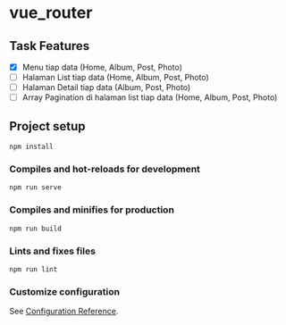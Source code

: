 # vue_router

## Task Features
- [x] Menu tiap data (Home, Album, Post, Photo)
- [ ] Halaman List tiap data (Home, Album, Post, Photo)
- [ ] Halaman Detail tiap data (Album, Post, Photo)
- [ ] Array Pagination di halaman list tiap data (Home, Album, Post, Photo)

## Project setup
```
npm install
```

### Compiles and hot-reloads for development
```
npm run serve
```

### Compiles and minifies for production
```
npm run build
```

### Lints and fixes files
```
npm run lint
```

### Customize configuration
See [Configuration Reference](https://cli.vuejs.org/config/).
